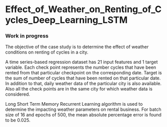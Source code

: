 # Effect_of_Weather_on_Renting_of_Cycles_Deep_Learning_LSTM

### Work in progress

The objective of the case study is to determine the effect of weather conditions on renting of cycles in a city.

A time series-based regression dataset has 21 input features and 1 target variable. 
Each check point represents the number cycles that have been rented from that particular checkpoint on the corresponding date.
Target is the sum of number of cycles that have been rented on that particular date. 
In addition to that, daily weather data of the particular city is also available. 
Also all the check points are in the same city for which weather data is considered.

Long Short Term Memory Recurrent Learning algorithm is used to determine the impacting weather parameters on rental business. 
For batch size of 16 and epochs of 500, the mean absolute percentage error is found to be 0.025.

